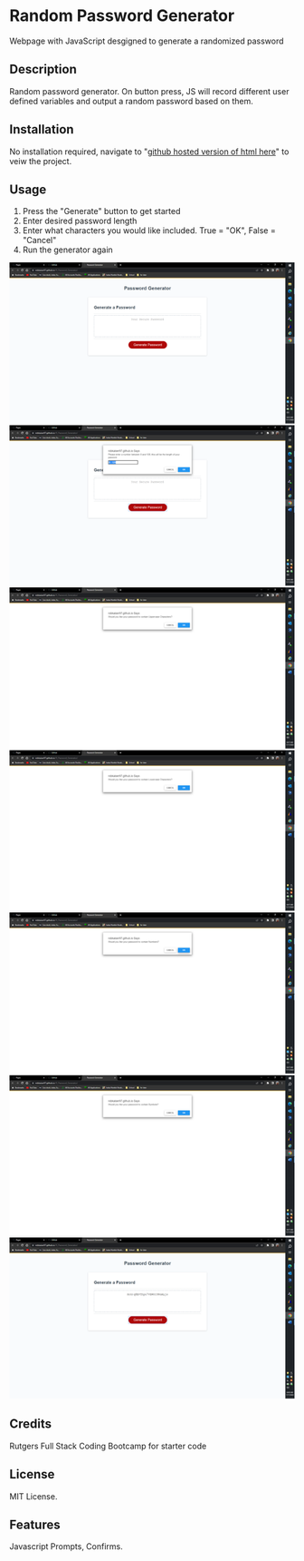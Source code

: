 # Random Password Generator
Webpage with JavaScript desgigned to generate a randomized password

## Description

Random password generator. On button press, JS will record different user defined variables and output a random password based on them.

## Installation

No installation required, navigate to "[github hosted version of html here](https://robkaiser97.github.io/JS_Password_Generator/)" to veiw the project.

## Usage

1. Press the "Generate" button to get started
2. Enter desired password length
3. Enter what characters you would like included. True = "OK", False = "Cancel"
4. Run the generator again

![Webpage Screenshot](/Assets/Images/splash_page.png)
![Webpage Screenshot](/Assets/Images/password_length.png)
![Webpage Screenshot](/Assets/Images/uppercase.png)
![Webpage Screenshot](/Assets/Images/lowercase.png)
![Webpage Screenshot](/Assets/Images/numbers.png)
![Webpage Screenshot](/Assets/Images/symbols.png)
![Webpage Screenshot](/Assets/Images/generated_pass.png)

## Credits

Rutgers Full Stack Coding Bootcamp for starter code

## License

MIT License.

## Features

Javascript Prompts, Confirms.
